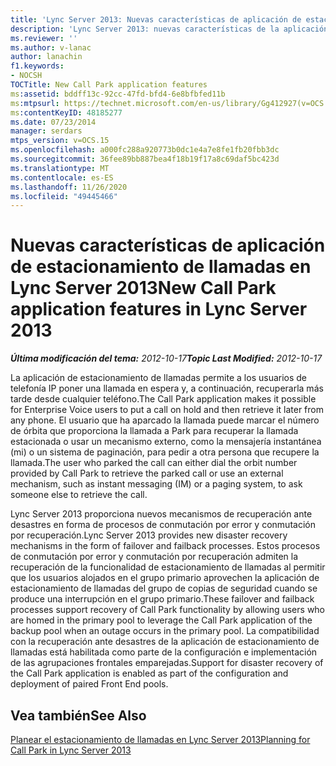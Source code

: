 ```yaml
---
title: 'Lync Server 2013: Nuevas características de aplicación de estacionamiento de llamadas'
description: 'Lync Server 2013: nuevas características de la aplicación estacionamiento de llamadas.'
ms.reviewer: ''
ms.author: v-lanac
author: lanachin
f1.keywords:
- NOCSH
TOCTitle: New Call Park application features
ms:assetid: bddff13c-92cc-47fd-bfd4-6e8bfbfed11b
ms:mtpsurl: https://technet.microsoft.com/en-us/library/Gg412927(v=OCS.15)
ms:contentKeyID: 48185277
ms.date: 07/23/2014
manager: serdars
mtps_version: v=OCS.15
ms.openlocfilehash: a000fc288a920773b0dc1e4a7e8fe1fb20fbb3dc
ms.sourcegitcommit: 36fee89bb887bea4f18b19f17a8c69daf5bc423d
ms.translationtype: MT
ms.contentlocale: es-ES
ms.lasthandoff: 11/26/2020
ms.locfileid: "49445466"
---
```

# <a name="new-call-park-application-features-in-lync-server-2013"></a><span data-ttu-id="9dd92-103">Nuevas características de aplicación de estacionamiento de llamadas en Lync Server 2013</span><span class="sxs-lookup"><span data-stu-id="9dd92-103">New Call Park application features in Lync Server 2013</span></span>

<div data-xmlns="http://www.w3.org/1999/xhtml">

<div class="topic" data-xmlns="http://www.w3.org/1999/xhtml" data-msxsl="urn:schemas-microsoft-com:xslt" data-cs="https://msdn.microsoft.com/">

<div data-asp="https://msdn2.microsoft.com/asp">



</div>

<div id="mainSection">

<div id="mainBody"><span data-ttu-id="9dd92-104">

<span> </span></span><span class="sxs-lookup"><span data-stu-id="9dd92-104">

<span> </span></span></span>

<span data-ttu-id="9dd92-105">_**Última modificación del tema:** 2012-10-17_</span><span class="sxs-lookup"><span data-stu-id="9dd92-105">_**Topic Last Modified:** 2012-10-17_</span></span>

<span data-ttu-id="9dd92-106">La aplicación de estacionamiento de llamadas permite a los usuarios de telefonía IP poner una llamada en espera y, a continuación, recuperarla más tarde desde cualquier teléfono.</span><span class="sxs-lookup"><span data-stu-id="9dd92-106">The Call Park application makes it possible for Enterprise Voice users to put a call on hold and then retrieve it later from any phone.</span></span> <span data-ttu-id="9dd92-107">El usuario que ha aparcado la llamada puede marcar el número de órbita que proporciona la llamada a Park para recuperar la llamada estacionada o usar un mecanismo externo, como la mensajería instantánea (mi) o un sistema de paginación, para pedir a otra persona que recupere la llamada.</span><span class="sxs-lookup"><span data-stu-id="9dd92-107">The user who parked the call can either dial the orbit number provided by Call Park to retrieve the parked call or use an external mechanism, such as instant messaging (IM) or a paging system, to ask someone else to retrieve the call.</span></span>

<span data-ttu-id="9dd92-108">Lync Server 2013 proporciona nuevos mecanismos de recuperación ante desastres en forma de procesos de conmutación por error y conmutación por recuperación.</span><span class="sxs-lookup"><span data-stu-id="9dd92-108">Lync Server 2013 provides new disaster recovery mechanisms in the form of failover and failback processes.</span></span> <span data-ttu-id="9dd92-109">Estos procesos de conmutación por error y conmutación por recuperación admiten la recuperación de la funcionalidad de estacionamiento de llamadas al permitir que los usuarios alojados en el grupo primario aprovechen la aplicación de estacionamiento de llamadas del grupo de copias de seguridad cuando se produce una interrupción en el grupo primario.</span><span class="sxs-lookup"><span data-stu-id="9dd92-109">These failover and failback processes support recovery of Call Park functionality by allowing users who are homed in the primary pool to leverage the Call Park application of the backup pool when an outage occurs in the primary pool.</span></span> <span data-ttu-id="9dd92-110">La compatibilidad con la recuperación ante desastres de la aplicación de estacionamiento de llamadas está habilitada como parte de la configuración e implementación de las agrupaciones frontales emparejadas.</span><span class="sxs-lookup"><span data-stu-id="9dd92-110">Support for disaster recovery of the Call Park application is enabled as part of the configuration and deployment of paired Front End pools.</span></span>

<div>

## <a name="see-also"></a><span data-ttu-id="9dd92-111">Vea también</span><span class="sxs-lookup"><span data-stu-id="9dd92-111">See Also</span></span>


[<span data-ttu-id="9dd92-112">Planear el estacionamiento de llamadas en Lync Server 2013</span><span class="sxs-lookup"><span data-stu-id="9dd92-112">Planning for Call Park in Lync Server 2013</span></span>](lync-server-2013-planning-for-call-park.md)  
  

<span data-ttu-id="9dd92-113"></div>

</div>

<span> </span>

</div>

</div>

</span><span class="sxs-lookup"><span data-stu-id="9dd92-113"></div>

</div>

<span> </span>

</div>

</div>

</span></span></div>

